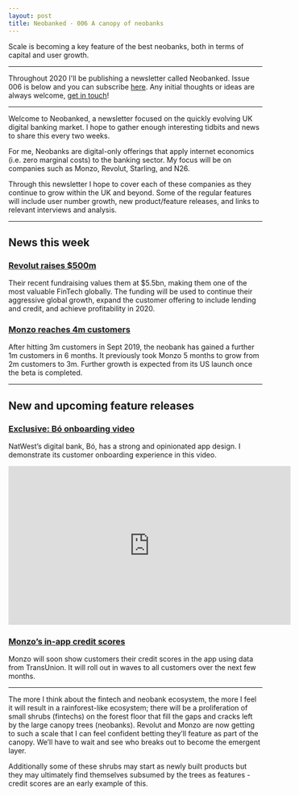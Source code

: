 ```yaml
---
layout: post
title: Neobanked - 006 A canopy of neobanks
---
```


Scale is becoming a key feature of the best neobanks, both in terms of capital and user growth.

---

Throughout 2020 I'll be publishing a newsletter called Neobanked. Issue 006 is below and you can subscribe [here](https://neobanked.substack.com). Any initial thoughts or ideas are always welcome, [get in touch](murdo.connochie@gmail.com)!

---

Welcome to Neobanked, a newsletter focused on the quickly evolving UK digital banking market. I hope to gather enough interesting tidbits and news to share this every two weeks.

For me, Neobanks are digital-only offerings that apply internet economics (i.e. zero marginal costs) to the banking sector. My focus will be on companies such as Monzo, Revolut, Starling, and N26. 

Through this newsletter I hope to cover each of these companies as they continue to grow within the UK and beyond. Some of the regular features will include user number growth, new product/feature releases, and links to relevant interviews and analysis.

---

## News this week

### [Revolut raises $500m](https://www.pymnts.com/news/investment-tracker/2020/revolut-raises-500m-aims-for-profits-in-2020/)
Their recent fundraising values them at $5.5bn, making them one of the most valuable FinTech globally. The funding will be used to continue their aggressive global growth, expand the customer offering to include lending and credit, and achieve profitability in 2020.

### [Monzo reaches 4m customers](https://twitter.com/monzo/status/1234848465907261441)
After hitting 3m customers in Sept 2019, the neobank has gained a further 1m customers in 6 months. It previously took Monzo 5 months to grow from 2m customers to 3m. Further growth is expected from its US launch once the beta is completed.

---

## New and upcoming feature releases

### [Exclusive: Bó onboarding video](https://www.youtube.com/watch?v=qD0cGVEamKM)
NatWest’s digital bank, Bó, has a strong and opinionated app design. I demonstrate its customer onboarding experience in this video. 

<iframe width="560" height="315" src="https://www.youtube.com/embed/qD0cGVEamKM" frameborder="0" allow="accelerometer; autoplay; encrypted-media; gyroscope; picture-in-picture" allowfullscreen></iframe>

### [Monzo’s in-app credit scores](https://monzo.com/blog/2020/02/24/credit-scores/)
Monzo will soon show customers their credit scores in the app using data from TransUnion. It will roll out in waves to all customers over the next few months. 

---

The more I think about the fintech and neobank ecosystem, the more I feel it will result in a rainforest-like ecosystem; there will be a proliferation of small shrubs (fintechs) on the forest floor that fill the gaps and cracks left by the large canopy trees (neobanks). Revolut and Monzo are now getting to such a scale that I can feel confident betting they’ll feature as part of the canopy. We’ll have to wait and see who breaks out to become the emergent layer. 

Additionally some of these shrubs may start as newly built products but they may ultimately find themselves subsumed by the trees as features - credit scores are an early example of this.